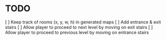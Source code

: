 TODO
====

[ ] Keep track of rooms (x, y, w, h) in generated maps
[ ] Add entrance & exit stairs
[ ] Allow player to proceed to next level by moving on exit stairs
[ ] Allow player to proceed to previous level by moving on entrance stairs
